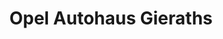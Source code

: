 ---
title: "Opel Autohaus Gieraths"
url: /bergisch-gladbach/opel-autohaus-gieraths/
shop: Autohaus
---